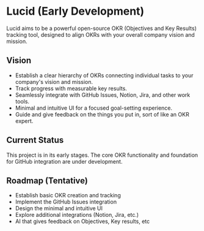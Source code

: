 # Lucid (Early Development)

Lucid aims to be a powerful open-source OKR (Objectives and Key Results) tracking tool, designed to align OKRs with your overall company vision and mission.

## Vision

* Establish a clear hierarchy of OKRs connecting individual tasks to your company's vision and mission.
* Track progress with measurable key results.
* Seamlessly integrate with GitHub Issues, Notion, Jira, and other work tools.
* Minimal and intuitive UI for a focused goal-setting experience.
* Guide and give feedback on the things you put in, sort of like an OKR expert. 

## Current Status

This project is in its early stages. The core OKR functionality and foundation for GitHub integration are under development.

## Roadmap (Tentative)

* Establish basic OKR creation and tracking 
* Implement the GitHub Issues integration 
* Design the minimal and intuitive UI
* Explore additional integrations (Notion, Jira, etc.)
* AI that gives feedback on Objectives, Key results, etc
